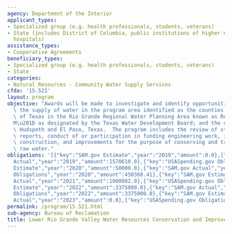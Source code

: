 ```yaml
---
agency: Department of the Interior
applicant_types:
- Specialized group (e.g. health professionals, students, veterans)
- State (includes District of Columbia, public institutions of higher education and
  hospitals)
assistance_types:
- Cooperative Agreements
beneficiary_types:
- Specialized group (e.g. health professionals, students, veterans)
- State
categories:
- Natural Resources - Community Water Supply Services
cfda: '15.521'
layout: program
objective: "Awards will be made to investigate and identify opportunities to improve\
  \ the supply of water in the program area identified as the counties in the State\
  \ of Texas in the Rio Grande Regional Water Planning Area known as Region \u201C\
  M\u201D as designated by the Texas Water Development Board; and the counties of\
  \ Hudspeth and El Paso, Texas.  The program includes the review of studies and planning\
  \ reports, conduct of or participation in funding engineering work, infrastructure\
  \ construction, and improvements for the purpose of conserving and transporting\
  \ raw water."
obligations: '[{"key":"SAM.gov Estimate","year":"2019","amount":0.0},{"key":"SAM.gov
  Actual","year":"2019","amount":1570610.0},{"key":"USASpending.gov Obligations","year":"2019","amount":1570611.59},{"key":"SAM.gov
  Estimate","year":"2020","amount":50000.0},{"key":"SAM.gov Actual","year":"2020","amount":450360.0},{"key":"USASpending.gov
  Obligations","year":"2020","amount":450360.41},{"key":"SAM.gov Estimate","year":"2021","amount":1000082.0},{"key":"SAM.gov
  Actual","year":"2021","amount":1000082.0},{"key":"USASpending.gov Obligations","year":"2021","amount":1000082.78},{"key":"SAM.gov
  Estimate","year":"2022","amount":3375000.0},{"key":"SAM.gov Actual","year":"2022","amount":3375000.0},{"key":"USASpending.gov
  Obligations","year":"2022","amount":3375000.0},{"key":"SAM.gov Estimate","year":"2023","amount":1980000.0},{"key":"SAM.gov
  Actual","year":"2023","amount":0.0},{"key":"USASpending.gov Obligations","year":"2023","amount":1980100.0}]'
permalink: /program/15.521.html
sub-agency: Bureau of Reclamation
title: Lower Rio Grande Valley Water Resources Conservation and Improvement
---
```

